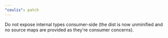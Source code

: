 ```yaml
---
"coulis": patch
---
```


Do not expose internal types consumer-side (the dist is now unminified and no source maps are provided as they're consumer concerns).
